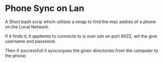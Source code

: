 # Phone Sync on Lan

A Short bash scrip which utilises a nmap to find the mac addres of a phone on the Local Network.

If it finds it, it apptemts to connecto to is over ssh on port 8022, wit the give username and password. 

Then if successfull it synconyses the given directories from the computer to the phone.


